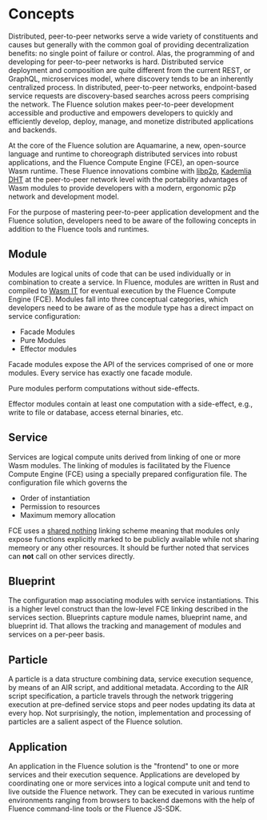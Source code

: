 # Concepts

Distributed, peer-to-peer networks serve a wide variety of constituents and causes but generally with the common goal of providing decentralization benefits: no single point of failure or control. Alas, the programming of and developing for peer-to-peer networks is hard. Distributed service deployment and composition are quite different from the current REST, or GraphQL, microservices model, where discovery tends to be an inherently centralized process. In distributed, peer-to-peer networks, endpoint-based service requests are discovery-based searches across peers comprising the network. The Fluence solution makes peer-to-peer development accessible and productive and empowers developers to quickly and efficiently develop, deploy, manage, and monetize distributed applications and backends.

At the core of the Fluence solution are Aquamarine, a new, open-source language and runtime to choreograph distributed services into robust applications, and the Fluence Compute Engine \(FCE\), an open-source Wasm runtime. These Fluence innovations combine with [libp2p](https://libp2p.io/), [Kademlia DHT](https://en.wikipedia.org/wiki/Kademlia) at the peer-to-peer network level with the portability advantages of Wasm modules to provide developers with a modern, ergonomic p2p network and development model.

For the purpose of mastering peer-to-peer application development and the Fluence solution, developers need to be aware of the following concepts in addition to the Fluence tools and runtimes.

## Module

Modules are logical units of code that can be used individually or in combination to create a service. In Fluence, modules are written in Rust and compiled to [Wasm IT](https://wasi.dev/) for eventual execution by the Fluence Compute Engine \(FCE\). Modules fall into three conceptual categories, which developers need to be aware of as the module type has a direct impact on service configuration:

* Facade Modules
* Pure Modules
* Effector modules

Facade modules expose the API of the services comprised of one or more modules. Every service has exactly one facade module.

Pure modules perform computations without side-effects.

Effector modules contain at least one computation with a side-effect, e.g., write to file or database, access eternal binaries, etc.

## Service

Services are logical compute units derived from linking of one or more Wasm modules. The linking of modules is facilitated by the Fluence Compute Engine \(FCE\) using a specially prepared configuration file. The configuration file which governs the

* Order of instantiation
* Permission to resources
* Maximum memory allocation

FCE uses a [shared nothing](https://en.wikipedia.org/wiki/Shared-nothing_architecture) linking scheme meaning that modules only expose functions explicitly marked to be publicly available while not sharing memeory or any other resources. It should be further noted that services can **not** call on other services directly.

## Blueprint

The configuration map associating modules with service instantiations. This is a higher level construct than the low-level FCE linking described in the services section. Blueprints capture module names, blueprint name, and blueprint id. That allows the tracking and management of modules and services on a per-peer basis.

## Particle

A particle is a data structure combining data, service execution sequence, by means of an AIR script, and additional metadata. According to the AIR script specification, a particle travels through the network triggering execution at pre-defined service stops and peer nodes updating its data at every hop. Not surprisingly, the notion, implementation and processing of particles are a salient aspect of the Fluence solution.

## Application

An application in the Fluence solution is the "frontend" to one or more services and their execution sequence. Applications are developed by coordinating one or more services into a logical compute unit and tend to live outside the Fluence network. They can be executed in various runtime environments ranging from browsers to backend daemons with the help of Fluence command-line tools or the Fluence JS-SDK.

